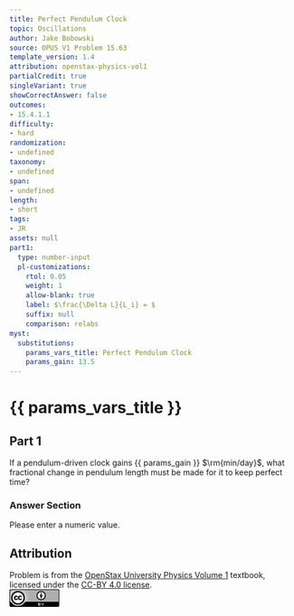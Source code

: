 ```yaml
---
title: Perfect Pendulum Clock
topic: Oscillations
author: Jake Bobowski
source: OPUS V1 Problem 15.63
template_version: 1.4
attribution: openstax-physics-vol1
partialCredit: true
singleVariant: true
showCorrectAnswer: false
outcomes:
- 15.4.1.1
difficulty:
- hard
randomization:
- undefined
taxonomy:
- undefined
span:
- undefined
length:
- short
tags:
- JR
assets: null
part1:
  type: number-input
  pl-customizations:
    rtol: 0.05
    weight: 1
    allow-blank: true
    label: $\frac{\Delta L}{L_i} = $
    suffix: null
    comparison: relabs
myst:
  substitutions:
    params_vars_title: Perfect Pendulum Clock
    params_gain: 13.5
---
```

# {{ params_vars_title }}

## Part 1

If a pendulum-driven clock gains {{ params_gain }} $\rm{min/day}$, what fractional change in pendulum length must be made for it to keep perfect time?

### Answer Section

Please enter a numeric value.

## Attribution

Problem is from the [OpenStax University Physics Volume 1](https://openstax.org/details/books/university-physics-volume-1) textbook, licensed under the [CC-BY 4.0 license](https://creativecommons.org/licenses/by/4.0/).<br>![Image representing the Creative Commons 4.0 BY license.](https://raw.githubusercontent.com/firasm/bits/master/by.png)